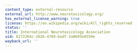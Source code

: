 ```yaml
---
content_type: external-resource
external_url: http://www.neurotoxicology.org/
has_external_license_warning: true
license: https://en.wikipedia.org/wiki/All_rights_reserved
status: ''
title: International Neurotoxicology Association
uid: 6272264c-2626-4784-badf-2a8693e9559e
wayback_url: ''
---
```

